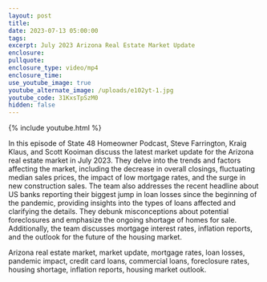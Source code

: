 ```yaml
---
layout: post
title:
date: 2023-07-13 05:00:00
tags:
excerpt: July 2023 Arizona Real Estate Market Update
enclosure:
pullquote:
enclosure_type: video/mp4
enclosure_time:
use_youtube_image: true
youtube_alternate_image: /uploads/e102yt-1.jpg
youtube_code: 31KxsTpSzM0
hidden: false
---
```

{% include youtube.html %}

In this episode of State 48 Homeowner Podcast, Steve Farrington, Kraig Klaus, and Scott Kooiman discuss the latest market update for the Arizona real estate market in July 2023. They delve into the trends and factors affecting the market, including the decrease in overall closings, fluctuating median sales prices, the impact of low mortgage rates, and the surge in new construction sales. The team also addresses the recent headline about US banks reporting their biggest jump in loan losses since the beginning of the pandemic, providing insights into the types of loans affected and clarifying the details. They debunk misconceptions about potential foreclosures and emphasize the ongoing shortage of homes for sale. Additionally, the team discusses mortgage interest rates, inflation reports, and the outlook for the future of the housing market.

Arizona real estate market, market update, mortgage rates, loan losses, pandemic impact, credit card loans, commercial loans, foreclosure rates, housing shortage, inflation reports, housing market outlook.
